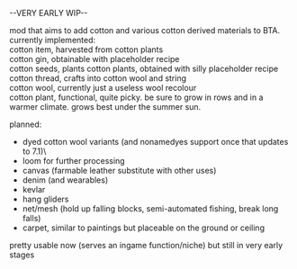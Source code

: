 --VERY EARLY WIP--

mod that aims to add cotton and various cotton derived materials to BTA. <br />
currently implemented: <br />
cotton item, harvested from cotton plants<br />
cotton gin, obtainable with placeholder recipe <br />
cotton seeds, plants cotton plants, obtained with silly placeholder recipe <br />
cotton thread, crafts into cotton wool and string <br />
cotton wool, currently just a useless wool recolour <br />
cotton plant, functional, quite picky. be sure to grow in rows and in a warmer climate. grows best under the summer sun. <br />

planned:
- dyed cotton wool variants (and nonamedyes support once that updates to 7.1)\
- loom for further processing
- canvas (farmable leather substitute with other uses)
- denim (and wearables)
- kevlar
- hang gliders
- net/mesh (hold up falling blocks, semi-automated fishing, break long falls)
- carpet, similar to paintings but placeable on the ground or ceiling

pretty usable now (serves an ingame function/niche) but still in very early stages
